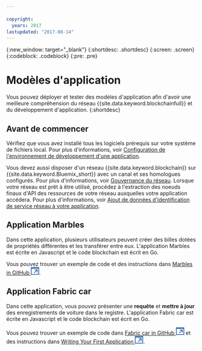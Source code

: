```yaml
---

copyright:
  years: 2017
lastupdated: "2017-08-14"
---
```


{:new_window: target="_blank"}
{:shortdesc: .shortdesc}
{:screen: .screen}
{:codeblock: .codeblock}
{:pre: .pre}

# Modèles d'application

Vous pouvez déployer et tester des modèles d'application afin d'avoir une meilleure compréhension du réseau {{site.data.keyword.blockchainfull}} et du développement d'application.
{:shortdesc}

## Avant de commencer

Vérifiez que vous avez installé tous les logiciels prérequis sur votre système de fichiers local.  Pour plus d'informations, voir [Configuration de l'environnement de développement d'une application](/docs/services/blockchain/v10_application.html#setting-up-application-development-environment).

Vous devez aussi disposer d'un réseau {{site.data.keyword.blockchain}} sur {{site.data.keyword.Bluemix_short}} avec un canal et ses homologues configurés.  Pour plus d'informations, voir [Gouvernance du réseau](/docs/services/blockchain/get_start.html).  Lorsque votre réseau est prêt à être utilisé, procédez à l'extraction des noeuds finaux d'API des ressources de votre réseau auxquelles votre application accédera.  Pour plus d'informations, voir [Ajout de données d'identification de service réseau à votre application](/docs/services/blockchain/v10_application.html#adding-network-service-credentials-to-your-application).


## Application Marbles

Dans cette application, plusieurs utilisateurs peuvent créer des billes dotées de propriétés différentes et les transférer entre eux.  L'application Marbles est écrite en Javascript et le code blockchain est écrit en Go.

Vous pouvez trouver un exemple de code et des instructions dans [Marbles in GitHub ![Icône de lien externe](../images/external_link.svg "Icône de lien externe")](https://github.com/IBM-Blockchain/marbles).


## Application Fabric car

Dans cette application, vous pouvez présenter une **requête** et **mettre à jour** des enregistrements de voiture dans le registre.  L'application Fabric car est écrite en Javascript et le code blockchain est écrit en Go.

Vous pouvez trouver un exemple de code dans [Fabric car in GitHub ![Icône de lien externe](../images/external_link.svg "Icône de lien externe")](https://github.com/hyperledger/fabric-samples/tree/release/fabcar) et des instructions dans [Writing Your First Application ![Icône de lien externe](../images/external_link.svg "Icône de lien externe")](http://hyperledger-fabric.readthedocs.io/en/latest/write_first_app.html).

<!-- 
## High available application
-->
<!--
The high available application demonstrate how to enable the following features to ensure the high availability of a {{site.data.keyword.blockchain}} network.
1. Have 2 peers and have your application smart enough to talk to one and if it is getting errors or no response switch over to the other.
2. Same for orderers, 2 or 3 and have your application smart enough to fail over if needed.
OR put orderers/peers behind a load balancer.
-->
